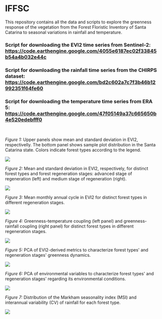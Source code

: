 # IFFSC
This repository contains all the data and scripts to explore the greenness response of the vegetation from the Forest Floristic Inventory of Santa Catarina to seasonal variations in rainfall and temperature.

### Script for downloading the EVI2 time series from Sentinel-2: https://code.earthengine.google.com/4055e6187ec02f33845b54a4b032e44c

### Script for downloading the rainfall time series from the CHIRPS dataset: https://code.earthengine.google.com/bd2c602a7c7f3b46b12992351f64fe60

### Script for downloading the temperature time series from ERA 5: <https://code.earthengine.google.com/47f05149a37c665650b4e520edebfff0>
<br>
<p><i>Figure 1:</i> Upper panels show mean and standard deviation in EVI2, respectivelly. The bottom panel shows sample plot distribution in the Santa Catarina state. Colors indicate forest types according to the legend.</p>
<img src="Fig_1.png">
<br>
<p><i>Figure 2:</i> Mean and standard deviation in EVI2, respectively, for distinct forest types and forest regeneration stages: advanced stage of regeneration (left) and medium stage of regeneration (right).</p>
<img src="Fig_2.png">
<br>
<p><i>Figure 3:</i> Mean monthly annual cycle in EVI2 for distinct forest types in different regeneration stages.</p>
<img src="Fig_3.png">
<br>
  <p><i>Figure 4:</i> Greenness-temperature coupling (left panel) and greenness-rainfall coupling (right panel) for distinct forest types in different regeneration stages.</p>
<img src="Fig_4.png">
<br>
<p><i>Figure 5:</i> PCA of EVI2-derived metrics to characterize forest types' and regeneration stages' greenness dynamics.</p>
<img src="Fig_5.png">
<br>
<p><i>Figure 6:</i> PCA of environmental variables to characterize forest types' and regeneration stages' regarding its environmental conditions.</p>
<img src="Fig_6.png">
  <br>
<p><i>Figure 7:</i> Distribution of the Markham seasonality index (MSI) and interannual variability (CV) of rainfall for each forest type.</p>
<img src="Fig_7.png">
